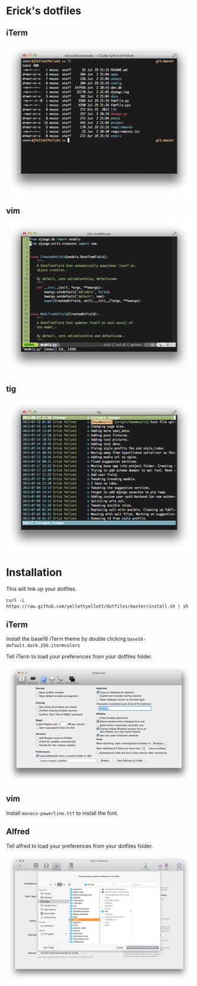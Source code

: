 Erick's dotfiles
====


iTerm
----
![iTerm](img/iterm.png?raw=true)

vim
----
![iTerm](img/vim.png?raw=true)

tig
----
![iTerm](img/tig.png?raw=true)


Installation
====
This will link up your dotfiles.

	curl -L https://raw.github.com/yellottyellott/dotfiles/master/install.sh | sh

iTerm
----
Install the base16 iTerm theme by double clicking `base16-default.dark.256.itermcolors`

Tell iTerm to load your preferences from your dotfiles folder.

![iTerm](img/iterm-install.png?raw=true)

vim
----
Install `monaco-powerline.ttf` to install the font.

Alfred
----
Tell alfred to load your preferences from your dotfiles folder.

![iTerm](img/alfred-install.png?raw=true)

